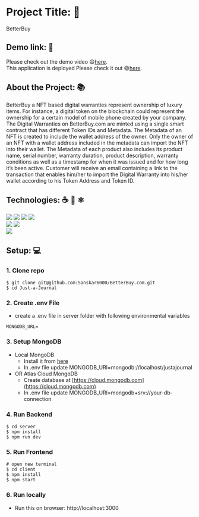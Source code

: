 # Project Title: 📛
 BetterBuy

## Demo link: 🔗
Please check out the demo video 😄[here](https://drive.google.com/file/d/1DkwFyLNF5S-P6i8oc-ujO_Zu_0alN1e_/view).
<br/>
This application is deployed  Please check it out 😄[here](https://betterbuy123.onrender.com/).

## About the Project:<span>  📚<span/>

BetterBuy a NFT based digital warranties represent ownership of luxury items. For instance, a digital token on the blockchain could represent the ownership for a certain model of mobile phone created by your company. The Digital Warranties on BetterBuy.com are minted using a single smart contract that has different Token IDs and Metadata. The Metadata of an NFT is created to include the wallet address of the owner. Only the owner of an NFT with a wallet address included in the metadata can import the NFT into their wallet. The Metadata of each product also includes its product name, serial number, warranty duration, product description, warranty conditions as well as a timestamp for when it was issued and for how long it’s been active. Customer will receive an email containing a link to the transaction that enables him/her to import the Digital Warranty into his/her wallet according to his Token Address and Token ID.
  
## Technologies: ☕️ 🐍 ⚛️
<p>
<img src="https://img.shields.io/badge/Client-ReactJS-blue?logo=react">
<img src="https://img.shields.io/badge/Server-NodeJS-green?logo=node.js">
<img src="https://img.shields.io/badge/Server-Express-green?logo=express">
<img src="https://img.shields.io/badge/DataBase-MongoDB-lightgreen?logo=mongoDB">
<br/>
<img src="https://img.shields.io/badge/Smart Contract-Solidity-lightgrey?logo=solidity">
<img src="https://img.shields.io/badge/Ethereum Develpoment Environment-Hardhat-yellow?logo=hardhat">
<br/>
<img src="https://img.shields.io/badge/Mailing System-Nodemailer-9cf?logo=nodemailer">
</p>

## Setup: 💻

### 1. Clone repo

```
$ git clone git@github.com:Sanskar6000/BetterBuy.com.git
$ cd Just-a-Journal
```
  
### 2. Create .env File

- create a .env file in server folder with following environmental variables

```
MONGODB_URL=
```  
  
### 3. Setup MongoDB

- Local MongoDB
  - Install it from [here](https://www.mongodb.com/try/download/community)
  - In .env file update MONGODB_URI=mongodb://localhost/justajournal
- OR Atlas Cloud MongoDB
  - Create database at [https://cloud.mongodb.com](https://cloud.mongodb.com)
  - In .env file update MONGODB_URI=mongodb+srv://your-db-connection  

### 4. Run Backend

```
$ cd server
$ npm install
$ npm run dev
```

### 5. Run Frontend

```
# open new terminal
$ cd client
$ npm install
$ npm start
```  

### 6. Run locally
- Run this on browser: http://localhost:3000 


